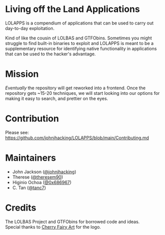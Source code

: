 # Living off the Land Applications
LOLAPPS is a compendium of applications that can be used to carry out day-to-day exploitation. 

Kind of like the cousin of LOLBAS and GTFObins. Sometimes you might struggle to find built-in binaries to exploit
and LOLAPPS is meant to be a supplementary resource for identifying native functionality in applications
that can be used to the hacker's advantage.

# Mission
*Eventually* the repository will get reworked into a frontend. Once the repository gets ~15-20 techniques,
we will start looking into our options for making it easy to search, and prettier on the eyes. 

# Contribution
Please see:\
https://github.com/johnjhacking/LOLAPPS/blob/main/Contributing.md
# Maintainers
* John Jackson ([@johnjhacking](https://twitter.com/johnjhacking))
* Therese ([@theresem90](https://github.com/theresem90))
* Higinio Ochoa ([@0x686967](https://twitter.com/0x686967))
* C. Tan ([@tanc7](https://github.com/tanc7))


# Credits
The LOLBAS Project and GTFObins for borrowed code and ideas.\
Special thanks to [Cherry Fairy Art](https://www.cherryfairy.art/) for the logo.
